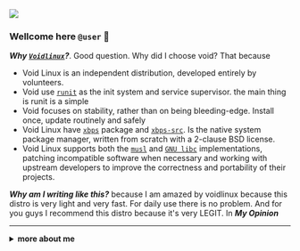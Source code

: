 <kbd>
<img src="https://i.postimg.cc/kMVT0DMn/IMG-20220129-100558.png" />
</kbd>

### Wellcome here `@user` 👋

***Why [`Voidlinux`](https://voidlinux.org)?***. Good question. Why did I choose void? That because
  * Void Linux is an independent distribution, developed entirely by volunteers.
  * Void use [`runit`](http://smarden.org/runit) as the init system and service supervisor. the main thing is runit is a simple
  * Void focuses on stability, rather than on being bleeding-edge. Install once, update routinely and safely
  * Void Linux have [`xbps`](https://github.com/void-linux/xbps) package and [`xbps-src`](https://github.com/void-linux/void-packages). Is the native system package manager, written from scratch with a 2-clause BSD license.
  * Void Linux supports both the [`musl`](https://musl.libc.org) and [`GNU libc`](https://www.gnu.org/software/libc) implementations, patching incompatible software when necessary and working with upstream developers to improve the correctness and portability of their projects.

***Why am I writing like this?*** because I am amazed by voidlinux because this distro is very light and very fast. For daily use there is no problem. And for you guys I recommend this distro because it's very LEGIT. In ***My Opinion***

---
<details>
    <summary><b>more about me</b></summary>

---
    
#### 💻 Check out what I'm currently working on:
 * Clean dotfiles: [`dotclean`](https://github.com/vcyzteen/dotclean.git)
 * Dotfiles complete: [`dotbaka`](https://github.com/vcyzteen/dotbaka.git)
 * Android Linux Kernel: [`linux-4.4`](https://github.com/vcyzteen/linux.git)
 * Experimental Linux kernel: [`rodjogdam`](https://github.com/vcyzteen/rodjogdam.git)

#### 🧰 Equipment and os system that I use:
 * Os Linux: [`voidlinux`](https://voidlinux.org) | [`nixos`](https://nixos.org)
 * Code Editor CLI: [`neovim`](https://neovim.io) | [`vim`](http://www.vim.org)
 * Code Editor IDE: [`vscode`](https://code.visualstudio.com) | [`geany`](https://www.geany.org)
 * Merged Git Client: [`sublime-merge`](https://www.sublimemerge.com)

#### 📬 How to reach me:
 * Website: [`vcyz@github.io`](https://vcyzteen.github.io)
 * Github: [`github@vcyzteen`](https://github.com/vcyzteen)
 * Email: [`vcyzteen@protonmail.com`](vcyzteen@protonmail.com)
 * XDA: [`xda@vcyzteen`](https://forum.xda-developers.com/m/vcyzteen.11981389)

#### 📈 My statistics data:
![`stat`](https://github-readme-stats.vercel.app/api?username=vcyzteen&&show_icons=true&&custom_title=Vcyzteen-Github-Stats&&hide_border=boolean&&theme=tokyonight)
